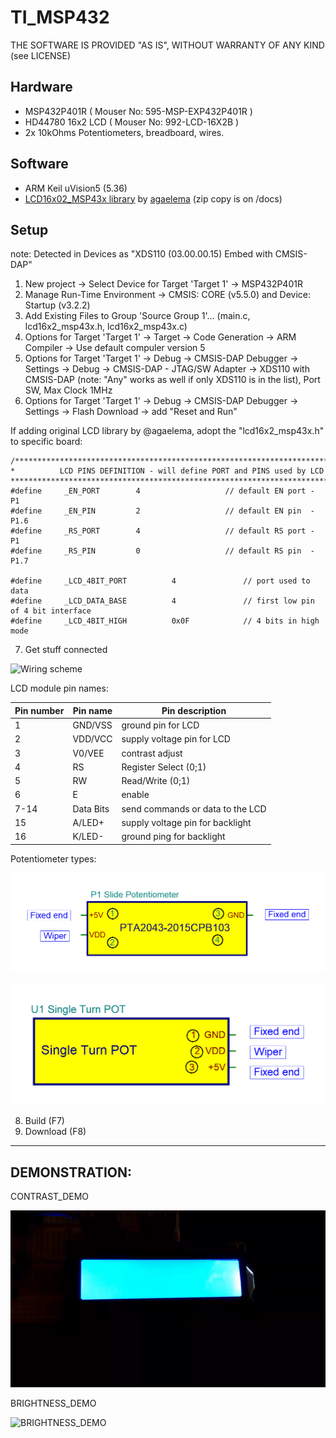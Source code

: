 # TI_MSP432

THE SOFTWARE IS PROVIDED "AS IS", WITHOUT WARRANTY OF ANY KIND (see LICENSE)

## Hardware
- MSP432P401R      ( Mouser No: 595-MSP-EXP432P401R  )
- HD44780 16x2 LCD ( Mouser No: 992-LCD-16X2B        )
- 2x 10kOhms Potentiometers, breadboard, wires.

## Software
- ARM Keil uVision5 (5.36)
- [LCD16x02_MSP43x library](https://github.com/agaelema/LCD16x2_MSP43x) by [agaelema](https://github.com/agaelema) (zip copy is on /docs)


## Setup
note: Detected in Devices as "XDS110 (03.00.00.15) Embed with CMSIS-DAP"

1. New project -> Select Device for Target 'Target 1' -> MSP432P401R
2. Manage Run-Time Environment -> CMSIS: CORE (v5.5.0) and Device: Startup (v3.2.2)
3. Add Existing Files to Group 'Source Group 1'... (main.c, lcd16x2_msp43x.h, lcd16x2_msp43x.c)
4. Options for Target 'Target 1' -> Target -> Code Generation -> ARM Compiler -> Use default compuler version 5
5. Options for Target 'Target 1' -> Debug -> CMSIS-DAP Debugger -> Settings -> Debug -> CMSIS-DAP - JTAG/SW Adapter -> XDS110 with CMSIS-DAP (note: "Any" works as well if only XDS110 is in the list), Port SW, Max Clock 1MHz
6. Options for Target 'Target 1' -> Debug -> CMSIS-DAP Debugger -> Settings -> Flash Download -> add "Reset and Run"


If adding original LCD library by @agaelema, adopt the "lcd16x2_msp43x.h" to specific board:

	/***************************************************************************************
	*          LCD PINS DEFINITION - will define PORT and PINS used by LCD
	***************************************************************************************/
	#define     _EN_PORT        4                   // default EN port - P1
	#define     _EN_PIN         2                   // default EN pin  - P1.6
	#define     _RS_PORT        4                   // default RS port - P1
	#define     _RS_PIN         0                   // default RS pin  - P1.7

	#define     _LCD_4BIT_PORT          4               // port used to data
	#define     _LCD_DATA_BASE          4               // first low pin of 4 bit interface
	#define     _LCD_4BIT_HIGH          0x0F            // 4 bits in high mode

7. Get stuff connected

![Wiring scheme](/docs/images/WIRING.BMP)

LCD module pin names:

Pin number | Pin name  | Pin description
--- | --- | ---
1 | GND/VSS | ground pin for LCD
2 | VDD/VCC | supply voltage pin for LCD
3 | V0/VEE | contrast adjust
4 | RS | Register Select (0;1)
5 | RW | Read/Write (0;1)
6 | E | enable
7-14 | Data Bits | send commands or data to the LCD
15 | A/LED+ | supply voltage pin for backlight
16 | K/LED- | ground ping for backlight


Potentiometer types:

![Slide POT (potentiometer) wiring](/docs/images/SLIDE_POTENTIOMETER.BMP)

![Single turn POT wiring](/docs/images/SINGLE_TURN_POT.BMP)


8. Build (F7)
9. Download (F8)

___

## DEMONSTRATION:

CONTRAST_DEMO

![CONTRAST_DEMO](/docs/images/CONTRAST_DEMO.gif)


BRIGHTNESS_DEMO

![BRIGHTNESS_DEMO](/docs/images/BRIGHTNESS_DEMO.gif)
